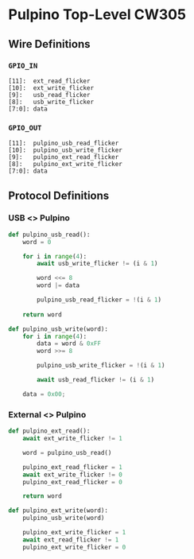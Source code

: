 # Pulpino Top-Level CW305

## Wire Definitions

### `GPIO_IN`

```
[11]:  ext_read_flicker
[10]:  ext_write_flicker
[9]:   usb_read_flicker
[8]:   usb_write_flicker
[7:0]: data
```

### `GPIO_OUT`

```
[11]:  pulpino_usb_read_flicker
[10]:  pulpino_usb_write_flicker
[9]:   pulpino_ext_read_flicker
[8]:   pulpino_ext_write_flicker
[7:0]: data
```

## Protocol Definitions

### USB <> Pulpino

```python
def pulpino_usb_read():
    word = 0

    for i in range(4):
        await usb_write_flicker != (i & 1)

        word <<= 8
        word |= data

        pulpino_usb_read_flicker = !(i & 1)
    
    return word
```

```python
def pulpino_usb_write(word):
    for i in range(4):
        data = word & 0xFF
        word >>= 8

        pulpino_usb_write_flicker = !(i & 1)

        await usb_read_flicker != (i & 1)

    data = 0x00;
```

### External <> Pulpino

```python
def pulpino_ext_read():
    await ext_write_flicker != 1

    word = pulpino_usb_read()

    pulpino_ext_read_flicker = 1
    await ext_write_flicker != 0
    pulpino_ext_read_flicker = 0

    return word
```

```python
def pulpino_ext_write(word):
    pulpino_usb_write(word)

    pulpino_ext_write_flicker = 1
    await ext_read_flicker != 1
    pulpino_ext_write_flicker = 0
```